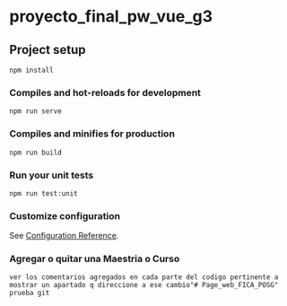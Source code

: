 # proyecto_final_pw_vue_g3

## Project setup
```
npm install
```

### Compiles and hot-reloads for development
```
npm run serve
```

### Compiles and minifies for production
```
npm run build
```

### Run your unit tests
```
npm run test:unit
```

### Customize configuration
See [Configuration Reference](https://cli.vuejs.org/config/).

### Agregar o quitar una Maestria o Curso
```
ver los comentarios agregados en cada parte del codigo pertinente a mostrar un apartado q direccione a ese cambio"# Page_web_FICA_POSG" 
prueba git